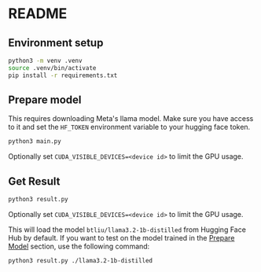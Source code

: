 # README

## Environment setup

```sh
python3 -m venv .venv
source .venv/bin/activate
pip install -r requirements.txt
```

## Prepare model

This requires downloading Meta's llama model. Make sure you have access to it and set the `HF_TOKEN` environment variable to your hugging face token.

```sh
python3 main.py
```

Optionally set `CUDA_VISIBLE_DEVICES=<device id>` to limit the GPU usage.

## Get Result

```sh
python3 result.py
```

Optionally set `CUDA_VISIBLE_DEVICES=<device id>` to limit the GPU usage.

This will load the model `btliu/llama3.2-1b-distilled` from Hugging Face Hub by default. If you want to test on the model trained in the [Prepare Model](#prepare-model) section, use the following command:

```sh
python3 result.py ./llama3.2-1b-distilled
```